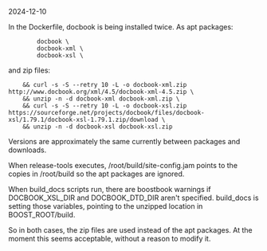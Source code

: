 
2024-12-10

In the Dockerfile, docbook is being installed twice. As apt packages:

```
        docbook \
        docbook-xml \
        docbook-xsl \
```

and zip files:
```
    && curl -s -S --retry 10 -L -o docbook-xml.zip http://www.docbook.org/xml/4.5/docbook-xml-4.5.zip \
    && unzip -n -d docbook-xml docbook-xml.zip \
    && curl -s -S --retry 10 -L -o docbook-xsl.zip https://sourceforge.net/projects/docbook/files/docbook-xsl/1.79.1/docbook-xsl-1.79.1.zip/download \
    && unzip -n -d docbook-xsl docbook-xsl.zip
```

Versions are approximately the same currently between packages and downloads.

When release-tools executes, /root/build/site-config.jam points to the copies in /root/build so the apt packages are ignored.

When build_docs scripts run, there are boostbook warnings if DOCBOOK_XSL_DIR and DOCBOOK_DTD_DIR aren't specified. build_docs is setting those variables, pointing to the unzipped location in BOOST_ROOT/build.

So in both cases, the zip files are used instead of the apt packages. At the moment this seems acceptable, without a reason to modify it.

